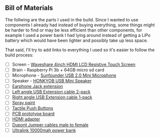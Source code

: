 ## Bill of Materials
The follwing are the parts I used in the build. Since I wanted to use components I already had instead of buying everything, some things might be harder to find or
may be less efficient than other components, for example I used a power bank I had lying around instead of getting a LiPo battery which would have been lighter and
possibly take up less space.

That said, I'll try to add links to everything I used so it's easier to follow the build process:

- [ ] Screen - [Waveshare 4inch HDMI LCD Resistive Touch Screen](https://www.amazon.com/gp/product/B01M69DK1A/ref=ppx_yo_dt_b_asin_title_o05_s01?ie=UTF8&psc=1) 
- [ ] Brain - Raspberry Pi 3b + 64GB micro sd card 
- [ ] Microphone - [Sunfounder USB 2.0 Mini Microphone](https://www.amazon.com/gp/product/B01KLRBHGM/ref=ppx_yo_dt_b_asin_title_o03_s01?ie=UTF8&psc=1) 
- [ ] Speaker - [HONKYOB USB Mini Speaker](https://www.amazon.com/dp/B075M7FHM1/?coliid=IDTUA3JBRH8S4&colid=1KIUQQ2ZXBD56&ref_=lv_ov_lig_dp_it&th=1) 
- [ ] [Earphone Jack extension ](https://www.amazon.com/gp/product/B089GZL7K6/ref=ppx_yo_dt_b_asin_title_o03_s00?ie=UTF8&psc=1) 
- [ ] [Left angle USB Extension cable 2-pack](https://www.amazon.com/gp/product/B01M1KKLS7/ref=ppx_yo_dt_b_asin_title_o03_s00?ie=UTF8&psc=1) 
- [ ] [Right angle USB Extension cable 1-pack](https://www.amazon.com/gp/product/B01M1KAMGG/ref=ppx_yo_dt_b_asin_title_o02_s00?ie=UTF8&psc=1) 
- [ ] [Spray paint](https://www.amazon.com/gp/product/B07LFXCKMP/ref=ppx_yo_dt_b_asin_title_o02_s01?ie=UTF8&psc=1) 
- [ ] [Tactile Push Buttons](https://www.amazon.com/gp/product/B01NCQVGLC/ref=ppx_yo_dt_b_asin_title_o02_s01?ie=UTF8&psc=1) 
- [ ] [PCB prototype board](https://www.amazon.com/gp/product/B072Z7Y19F/ref=ppx_yo_dt_b_asin_title_o02_s00?ie=UTF8&psc=1) 
- [ ] [HDMI adapter](https://www.amazon.com/gp/product/B08J8BJQLB/ref=ppx_yo_dt_b_asin_title_o01_s00?ie=UTF8&psc=1) 
- [ ] [Dupont Jumper cables male to female](https://www.amazon.com/gp/product/B07GD17ZF3/ref=ppx_yo_dt_b_asin_title_o03_s00?ie=UTF8&psc=1) 
- [ ] [Ultralink 10000mah power bank](https://www.guzzle.co.za/specials/view/1075115/) 
